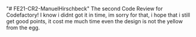 "# FE21-CR2-ManuelHirschbeck" 
The second Code Review for Codefactory!
I know i didnt got it in time, im sorry for that, i hope that i still get good points, it cost me much time even the design is not the yellow from the egg.
